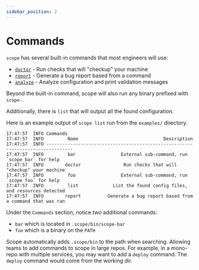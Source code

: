 ```yaml
---
sidebar_position: 2
---
```


# Commands

`scope` has several built-in commands that most engineers will use:
- [`doctor`](doctor.md) - Run checks that will "checkup" your machine
- [`report`](report.md) - Generate a bug report based from a command
- [`analyze`](analyze/index.md) - Analyze configuration and print validation messages

Beyond the built-in command, scope will also run any binary prefixed with `scope-`.

Additionally, there is `list` that will output all the found configuration.

Here is an example output of `scope list` run from the `examples/` directory.

```text
17:47:57  INFO Commands
17:47:57  INFO         Name                                Description
17:47:57  INFO --------------------------------------------------------------------------------
17:47:57  INFO         bar                 External sub-command, run `scope bar` for help
17:47:57  INFO        doctor                Run checks that will "checkup" your machine
17:47:57  INFO         foo                 External sub-command, run `scope foo` for help
17:47:57  INFO         list             List the found config files, and resources detected
17:47:57  INFO        report          Generate a bug report based from a command that was ran
```

Under the `Commands` section, notice two additional commands:
- `bar` which is located in `.scope/bin/scope-bar`
- `foo` which is a binary on the `PATH`

Scope automatically adds `.scope/bin` to the path when searching. Allowing teams to add commands to scope in large repos. For example, in a mono-repo with multiple services, you may want to add a `deploy` command. The `deploy` command would come from the working dir.